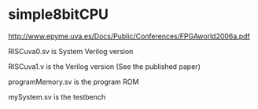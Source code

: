 # simple8bitCPU

http://www.epyme.uva.es/Docs/Public/Conferences/FPGAworld2006a.pdf

RISCuva0.sv is System Verilog version

RISCuva1.v is the Verilog version (See the published paper)

programMemory.sv is the program ROM

mySystem.sv is the testbench



